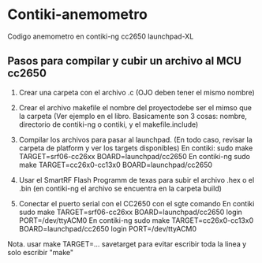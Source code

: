 # Contiki-anemometro
Codigo anemometro en contiki-ng cc2650 launchpad-XL

## Pasos para compilar y cubir un archivo al MCU cc2650
1. Crear una carpeta con el archivo .c (OJO deben tener el mismo nombre)

2. Crear el archivo makefile el nombre del proyectodebe ser el mimso que 
la carpeta (Ver ejemplo en el libro. Basicamente son 3 cosas: nombre, 
directorio de contiki-ng o contiki, y el makefile.include)

3. Compilar los archivos para pasar al launchpad. (En todo caso, revisar 
la carpeta de platform y ver los targets disponibles)
	En contiki:
	sudo make TARGET=srf06-cc26xx BOARD=launchpad/cc2650
	En contiki-ng
	sudo make TARGET=cc26x0-cc13x0 BOARD=launchpad/cc2650	

4. Usar el SmartRF Flash Programm de texas para subir el archivo .hex o el .bin 
(en contiki-ng el archivo se encuentra en la carpeta build)

5. Conectar el puerto serial con el CC2650 con el sgte comando
	En contiki
	sudo make TARGET=srf06-cc26xx BOARD=launchpad/cc2650 login PORT=/dev/ttyACM0
	En contiki-ng
	sudo make TARGET=cc26x0-cc13x0 BOARD=launchpad/cc2650 login PORT=/dev/ttyACM0


Nota. usar make TARGET=... savetarget para evitar escribir toda la linea y solo escribir "make"

